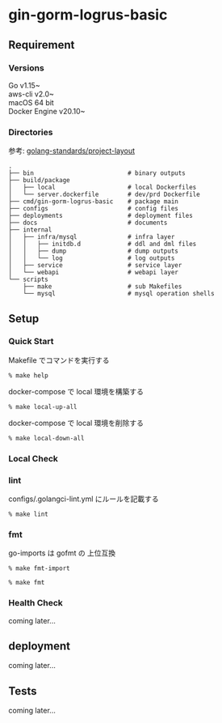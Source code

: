 # gin-gorm-logrus-basic

## Requirement

### Versions

Go v1.15~  
aws-cli v2.0~  
macOS 64 bit  
Docker Engine v20.10~

### Directories

参考: [golang-standards/project-layout](https://github.com/golang-standards/project-layout)

```text
.
├── bin                          # binary outputs
├── build/package
│   ├── local                    # local Dockerfiles
│   └── server.dockerfile        # dev/prd Dockerfile
├── cmd/gin-gorm-logrus-basic    # package main
├── configs                      # config files
├── deployments                  # deployment files
├── docs                         # documents
├── internal                    
│   ├── infra/mysql              # infra layer
│   │   ├── initdb.d             # ddl and dml files 
│   │   ├── dump                 # dump outputs
│   │   └── log                  # log outputs
│   ├── service                  # service layer
│   └── webapi                   # webapi layer
└── scripts
    ├── make                     # sub Makefiles
    └── mysql                    # mysql operation shells
```

## Setup

### Quick Start

Makefile でコマンドを実行する

`% make help`

docker-compose で local 環境を構築する

`% make local-up-all`

docker-compose で local 環境を削除する

`% make local-down-all`

### Local Check

### lint

configs/.golangci-lint.yml にルールを記載する

`% make lint`

### fmt

go-imports は gofmt の 上位互換

`% make fmt-import`

`% make fmt`

### Health Check

coming later...

## deployment

coming later...

## Tests

coming later...
